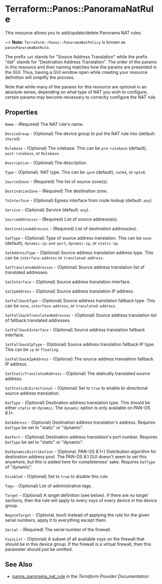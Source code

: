 # Terraform::Panos::PanoramaNatRule

This resource allows you to add/update/delete Panorama NAT rules.

~> **Note:** `Terraform::Panos::PanoramaNatPolicy` is known as `panosPanoramaNatRule`.

The prefix `sat` stands for "Source Address Translation" while the prefix "dat"
stands for "Destination Address Translation".  The order of the params in
this resource and their naming matches how the params are presented in
the GUI.  Thus, having a GUI window open while creating your resource
definition will simplify the process.

Note that while many of the params for this resource are optional in an
absolute sense, depending on what type of NAT you wish to configure, certain
params may become necessary to correctly configure the NAT rule.

## Properties

`Name` - (Required) The NAT rule's name.

`DeviceGroup` - (Optional) The device group to put the NAT rule into (default: `shared`).

`Rulebase` - (Optional) The rulebase.  This can be `pre-rulebase` (default), `post-rulebase`, or `Rulebase`.

`Description` - (Optional) The description.

`Type` - (Optional). NAT type.  This can be `ipv4` (default), `nat64`, or `nptv6`.

`SourceZones` - (Required) The list of source zone(s).

`DestinationZone` - (Required) The destination zone.

`ToInterface` - (Optional) Egress interface from route lookup (default: `any`).

`Service` - (Optional) Service (default: `any`).

`SourceAddresses` - (Required) List of source address(es).

`DestinationAddresses` - (Required) List of destination address(es).

`SatType` - (Optional) Type of source address translation.  This can be `none` (default), `dynamic-ip-and-port`, `dynamic-ip`, or `static-ip`.

`SatAddressType` - (Optional) Source address translation address type. This can be `interface-address` or `translated-address`.

`SatTranslatedAddresses` - (Optional) Source address translation list of translated addresses.

`SatInterface` - (Optional) Source address translation interface.

`SatIpAddress` - (Optional) Source address translation IP address.

`SatFallbackType` - (Optional) Source address translation fallback type. This can be `none`, `interface-address`, or `translated-address`.

`SatFallbackTranslatedAddresses` - (Optional) Source address translation list of fallback translated addresses.

`SatFallbackInterface` - (Optional) Source address translation fallback interface.

`SatFallbackIpType` - (Optional) Source address translation fallback IP type.  This can be `ip` or `floating`.

`SatFallbackIpAddress` - (Optional) The source address translation fallback IP address.

`SatStaticTranslatedAddress` - (Optional) The statically translated source address.

`SatStaticBiDirectional` - (Optional) Set to `true` to enable bi-directional source address translation.

`DatType` - (Optional) Destination address translation type.  This should be either `static` or `dynamic`.  The `dynamic` option is only available on PAN-OS 8.1+.

`DatAddress` - (Optional) Destination address translation's address.  Requires `DatType` be set to "static" or "dynamic".

`DatPort` - (Optional) Destination address translation's port number.  Requires `DatType` be set to "static" or "dynamic".

`DatDynamicDistribution` - (Optional, PAN-OS 8.1+) Distribution algorithm for destination address pool.  The PAN-OS 8.1 GUI doesn't seem to set this anywhere, but this is added here for completeness' sake.  Requires `DatType` of "dynamic".

`Disabled` - (Optional) Set to `true` to disable this rule.

`Tags` - (Optional) List of administrative tags.

`Target` - (Optional) A target definition (see below).  If there are no target sections, then the rule will apply to every vsys of every device in the device group.

`NegateTarget` - (Optional, bool) Instead of applying the rule for the given serial numbers, apply it to everything except them.

`Serial` - (Required) The serial number of the firewall.

`VsysList` - (Optional) A subset of all available vsys on the firewall that should be in this device group.  If the firewall is a virtual firewall, then this parameter should just be omitted.


## See Also

* [panos_panorama_nat_rule](https://www.terraform.io/docs/providers/panos/r/panorama_nat_rule.html) in the _Terraform Provider Documentation_